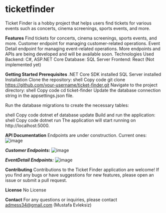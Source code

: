 # ticketfinder

Ticket Finder is a hobby project that helps users find tickets for various events such as concerts, cinema screenings, sports events, and more.

**Features**
Find tickets for concerts, cinema screenings, sports events, and more.
Customer endpoint for managing customer-related operations.
Event Detail endpoint for managing event-related operations.
More endpoints and APIs are being developed and will be available soon.
Technologies Used
Backend: C#, ASP.NET Core
Database: SQL Server
Frontend: React (Not implemented yet)

**Getting Started**
**Prerequisites**
.NET Core SDK installed
SQL Server installed
Installation
Clone the repository:
shell
Copy code
git clone https://github.com/your-username/ticket-finder.git
Navigate to the project directory:
shell
Copy code
cd ticket-finder
Update the database connection string in the appsettings.json file.

Run the database migrations to create the necessary tables:

shell
Copy code
dotnet ef database update
Build and run the application:
shell
Copy code
dotnet run
The application will start running on http://localhost:5000.

**API Documentation**
Endpoints are under construction. Current ones:
![image](https://github.com/mystafe/ticketfinder/assets/75567558/dedd738f-5aa3-4c27-af0a-8048302a86ab)

**_Customer Endpoints:_**
![image](https://github.com/mystafe/ticketfinder/assets/75567558/ddd1ff7c-6a44-4c38-9f6b-a26dfba8629a)

**_EventDetail Endpoints:_**
![image](https://github.com/mystafe/ticketfinder/assets/75567558/ab55f744-d985-49f0-b34d-02365ece85f2)


**Contributing**
Contributions to the Ticket Finder application are welcome! If you find any bugs or have suggestions for new features, please open an issue or submit a pull request.

**License**
No License

**Contact**
For any questions or inquiries, please contact admess34@gmail.com (Mustafa Evleksiz)
